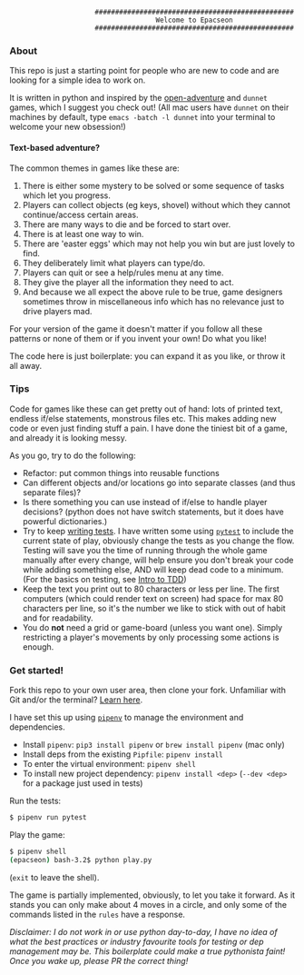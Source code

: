 ```
                     #################################################
                                    Welcome to Epacseon               
                     #################################################
```

### About
This repo is just a starting point for people who are new to code and are looking
for a simple idea to work on.

It is written in python and inspired by the [open-adventure](https://gitlab.com/esr/open-adventure) and `dunnet` games,
which I suggest you check out! (All mac users have `dunnet` on their machines by default,
type `emacs -batch -l dunnet` into your terminal to welcome your new obsession!)

#### Text-based adventure?
The common themes in games like these are:
1) There is either some mystery to be solved or some sequence of tasks which let you progress.
1) Players can collect objects (eg keys, shovel) without which they cannot continue/access certain areas.
1) There are many ways to die and be forced to start over.
1) There is at least one way to win.
1) There are 'easter eggs' which may not help you win but are just lovely to find.
1) They deliberately limit what players can type/do.
1) Players can quit or see a help/rules menu at any time.
1) They give the player all the information they need to act.
1) And because we all expect the above rule to be true, game designers sometimes throw
  in miscellaneous info which has no relevance just to drive players mad.

For your version of the game it doesn't matter if you follow all these patterns or none of
them or if you invent your own! Do what you like!

The code here is just boilerplate: you can expand it as you like, or throw it all away.

### Tips
Code for games like these can get pretty out of hand: lots of printed text, endless if/else
statements, monstrous files etc. This makes adding new code or even just finding stuff a pain.
I have done the tiniest bit of a game, and already it is looking messy.

As you go, try to do the following:
- Refactor: put common things into reusable functions
- Can different objects and/or locations go into separate classes (and thus separate files)?
- Is there something you can use instead of if/else to handle player decisions? (python does not have switch statements, but it does have powerful dictionaries.)
- Try to keep [writing tests](https://docs.python-guide.org/writing/tests/). I have written some using [`pytest`](https://docs.pytest.org/en/latest/) to include the current state of play, obviously change the tests as you change the flow. Testing will save you the time of running through the whole game manually after every change, will help ensure you don't break your code while adding something else, AND will keep dead code to a minimum. (For the basics on testing, see [Intro to TDD](https://github.com/fouralarmfire/square-one/blob/master/tutorials/fizzbuzz-tdd.md#intro-to-test-driven-development-fizzbuzz))
- Keep the text you print out to 80 characters or less per line. The first computers (which could render text on screen) had space for max 80 characters per line, so it's the number we like to stick with out of habit and for readability.
- You do **not** need a grid or game-board (unless you want one). Simply restricting a player's movements by only processing some actions is enough.


### Get started!

Fork this repo to your own user area, then clone your fork. Unfamiliar with Git and/or the terminal? [Learn here](https://queenofdowntime.com/resources/tutorials/git).

I have set this up using [`pipenv`](https://docs.pipenv.org/en/latest/) to manage the environment and dependencies.
  - Install `pipenv`: `pip3 install pipenv` or `brew install pipenv` (mac only)
  - Install deps from the existing `Pipfile`: `pipenv install`
  - To enter the virtual environment: `pipenv shell`
  - To install new project dependency: `pipenv install <dep>` (`--dev <dep>` for a package just used in tests)

Run the tests:
```sh
$ pipenv run pytest
```

Play the game:
```sh
$ pipenv shell
(epacseon) bash-3.2$ python play.py
```

(`exit` to leave the shell).

The game is partially implemented, obviously, to let you take it forward. As it stands you can only make about 4 moves in a circle, and only some of the commands listed in the `rules` have a response.

_Disclaimer: I do not work in or use python day-to-day, I have no idea of what the best practices or industry favourite tools for testing or dep management may be._
_This boilerplate could make a true pythonista faint! Once you wake up, please PR the correct thing!_
